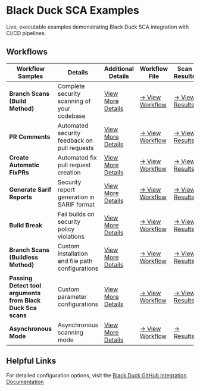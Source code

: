# Black Duck SCA Examples                                                                                                                                                                                                                          
                                                                                                                                                                                                                                                   
Live, executable examples demonstrating Black Duck SCA integration with CI/CD pipelines.                                                                                                                                                           
                                                                                                                                                                                                                                                   
## Workflows                                                                                                                                                                                                                              
                                                                                                                                                                                                                                                   
| Workflow Samples | Details | Additional Details | Workflow File | Scan Results |                                                                                                                                                                
|---------|-------------|---------------|---------------------|-------------------|                                                                                                                                                                
| **Branch Scans (Build Method)** | Complete security scanning of your codebase | [View More Details](https://github.com/blackducksca-workflow-examples/full-scan) | [→ View Workflow](https://github.com/blackducksca-workflow-examples/full-scan/blob/main/.github/workflows/nodejs-npm.yml) |[→ View Results](https://blackducksca-workflow-examples.github.io/full-scan/) |                                                                                         
| **PR Comments** | Automated security feedback on pull requests |  [View More Details](https://github.com/blackducksca-workflow-examples/pr-comments) | [→ View Workflow](https://github.com/blackducksca-workflow-examples/pr-comments/blob/main/.github/workflows/nodejs-npm.yml) | [→ View Results](https://blackducksca-workflow-examples.github.io/pr-comments/) |                                                                                     
| **Create Automatic FixPRs** | Automated fix pull request creation |  [View More Details](https://github.com/blackducksca-workflow-examples/automatic-fixpr) | [→ View Workflow](https://github.com/blackducksca-workflow-examples/automatic-fixpr/blob/main/.github/workflows/nodejs-npm.yml) | [→ View Results](https://blackducksca-workflow-examples.github.io/automatic-fixpr/) |                                                                            
| **Generate Sarif Reports** | Security report generation in SARIF format |  [View More Details](https://github.com/blackducksca-workflow-examples/sarif-generation) | [→ View Workflow](https://github.com/blackducksca-workflow-examples/sarif-generation/blob/main/.github/workflows/nodejs-npm.yml) | [→ View Results](https://blackducksca-workflow-examples.github.io/sarif-generation/) |                                                                          
| **Build Break** | Fail builds on security policy violations |  [View More Details](https://github.com/blackducksca-workflow-examples/build-break) | [→ View Workflow](https://github.com/blackducksca-workflow-examples/build-break/blob/main/.github/workflows/nodejs-npm.yml) | [→ View Results](https://blackducksca-workflow-examples.github.io/build-break/) |                                                                                    
| **Branch Scans (Buildless Method)** | Custom installation and file path configurations | [View More Details](https://github.com/blackducksca-workflow-examples/install-directory-custom-paths) | [→ View Workflow](https://github.com/blackducksca-workflow-examples/install-directory-custom-paths/blob/main/.github/workflows/nodejs-npm.yml) | [→ View Results](https://blackducksca-workflow-examples.github.io/install-directory-custom-paths/) |                                               
| **Passing Detect tool arguments from Black Duck Sca scans** | Custom parameter configurations | [View More Details](https://github.com/blackducksca-workflow-examples/arbitrary-params) | [→ View Workflow](https://github.com/blackducksca-workflow-examples/arbitrary-params/blob/main/.github/workflows/nodejs-npm.yml) | [→ View Results](https://blackducksca-workflow-examples.github.io/arbitrary-params/) |                                                                           
| **Asynchronous Mode** | Asynchronous scanning mode | [View More Details](https://github.com/blackducksca-workflow-examples/async-mode) | [→ View Workflow](https://github.com/blackducksca-workflow-examples/async-mode/blob/main/.github/workflows/nodejs-npm.yml) | [→ Results](https://blackducksca-workflow-examples.github.io/async-mode/) |                                                                                                                                                                                                                                        
                                                                                                                                                                                                                                                   
## Helpful Links                                                                                                                                                                                                                         
For detailed configuration options, visit the [Black Duck GitHub Integration Documentation](https://documentation.blackduck.com/bundle/bridge/page/documentation/c_github-blackduck.html)
